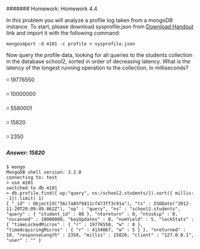 ####### Homework: Homework 4.4

In this problem you will analyze a profile log taken from a mongoDB instance. To start, please download sysprofile.json from [Download Handout](https://university.mongodb.com/static/MongoDB_2016_M101P_January/handouts/sysprofile.acfbb9617420.json) link and import it with the following command:

``
mongoimport -d m101 -c profile < sysprofile.json
``

Now query the profile data, looking for all queries to the students collection in the database school2, sorted in order of decreasing latency. What is the latency of the longest running operation to the collection, in milliseconds?

:white_medium_small_square: 19776550

:white_medium_small_square: 10000000

:white_medium_small_square: 5580001

:white_medium_small_square: 15820

:white_medium_small_square: 2350

##### Answer: 15820

```
$ mongo
MongoDB shell version: 3.2.0
connecting to: test
> use m101
switched to db m101
> db.profile.find({ op:"query", ns:/school2.students/}).sort({ millis: -1}).limit( 1)
{ "_id" : ObjectId("56c7a85f9411cf473ff3c91a"), "ts" : ISODate("2012-11-20T20:09:49.862Z"), "op" : "query", "ns" : "school2.students", "query" : { "student_id" : 80 }, "ntoreturn" : 0, "ntoskip" : 0, "nscanned" : 10000000, "keyUpdates" : 0, "numYield" : 5, "lockStats" : { "timeLockedMicros" : { "r" : 19776550, "w" : 0 }, "timeAcquiringMicros" : { "r" : 4134067, "w" : 5 } }, "nreturned" : 10, "responseLength" : 2350, "millis" : 15820, "client" : "127.0.0.1", "user" : "" }
```
